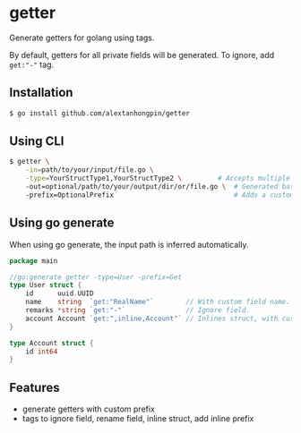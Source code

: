 # getter

Generate getters for golang using tags.

By default, getters for all private fields will be generated. To ignore, add `get:"-"` tag.


## Installation

```bash
$ go install github.com/alextanhongpin/getter
```

## Using CLI

```bash
$ getter \
	-in=path/to/your/input/file.go \
	-type=YourStructType1,YourStructType2 \ 	    # Accepts multiple struct names.
	-out=optional/path/to/your/output/dir/or/file.go \  # Generated based on struct name with _gen.go suffix if not provided.
	-prefix=OptionalPrefix                              # Adds a custom prefix, e.g. Get, by default no prefix will be added.
```

## Using go generate

When using go generate, the input path is inferred automatically. 

```go
package main

//go:generate getter -type=User -prefix=Get
type User struct {
	id      uuid.UUID
	name    string  `get:"RealName"`        // With custom field name.
	remarks *string `get:"-"`               // Ignore field.
	account Account `get:",inline,Account"` // Inlines struct, with custom prefix.
}

type Account struct {
	id int64
}
```

## Features

- generate getters with custom prefix
- tags to ignore field, rename field, inline struct, add inline prefix
